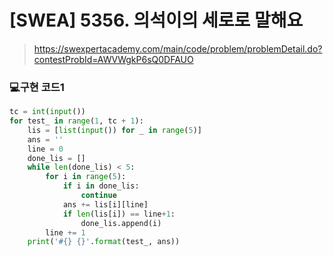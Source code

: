 # [SWEA] 5356. 의석이의 세로로 말해요

> https://swexpertacademy.com/main/code/problem/problemDetail.do?contestProbId=AWVWgkP6sQ0DFAUO

### 💻구현 코드1

```python
tc = int(input())
for test_ in range(1, tc + 1):
    lis = [list(input()) for _ in range(5)]
    ans = ''
    line = 0
    done_lis = []
    while len(done_lis) < 5:
        for i in range(5):
            if i in done_lis:
                continue
            ans += lis[i][line]
            if len(lis[i]) == line+1:
                done_lis.append(i)
        line += 1
    print('#{} {}'.format(test_, ans))
```

